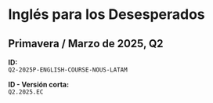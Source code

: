 # Inglés para los Desesperados

## **Primavera / Marzo de 2025, Q2**  

**ID:**  
`Q2-2025P-ENGLISH-COURSE-NOUS-LATAM`

**ID - Versión corta:**  
`Q2.2025.EC`
